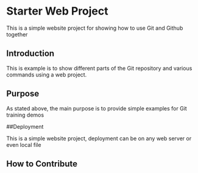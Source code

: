# Starter Web Project

This is a simple website project for showing how to use Git and Github together

## Introduction

This is example is to show different parts of the Git repository and various commands using a web project.

## Purpose

As stated above, the main purpose is to provide simple examples for Git training demos

##Deployment

This is a simple website project, deployment can be on any web server or even local file

## How to Contribute
